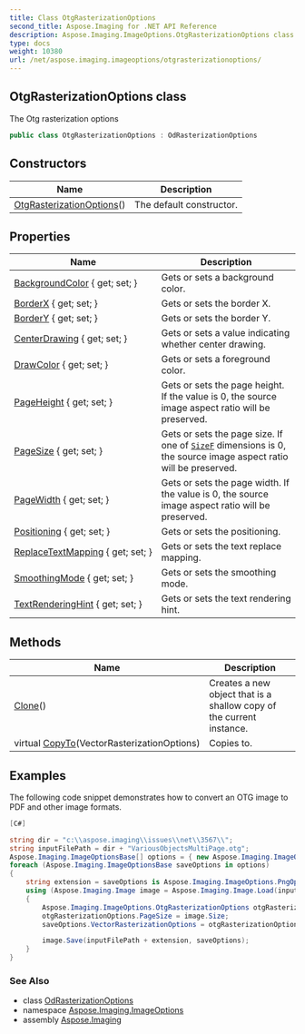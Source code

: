 ```yaml
---
title: Class OtgRasterizationOptions
second_title: Aspose.Imaging for .NET API Reference
description: Aspose.Imaging.ImageOptions.OtgRasterizationOptions class. The Otg rasterization options
type: docs
weight: 10380
url: /net/aspose.imaging.imageoptions/otgrasterizationoptions/
---
```

## OtgRasterizationOptions class

The Otg rasterization options

```csharp
public class OtgRasterizationOptions : OdRasterizationOptions
```

## Constructors

| Name | Description |
| --- | --- |
| [OtgRasterizationOptions](otgrasterizationoptions/)() | The default constructor. |

## Properties

| Name | Description |
| --- | --- |
| [BackgroundColor](../../aspose.imaging.imageoptions/vectorrasterizationoptions/backgroundcolor/) { get; set; } | Gets or sets a background color. |
| [BorderX](../../aspose.imaging.imageoptions/vectorrasterizationoptions/borderx/) { get; set; } | Gets or sets the border X. |
| [BorderY](../../aspose.imaging.imageoptions/vectorrasterizationoptions/bordery/) { get; set; } | Gets or sets the border Y. |
| [CenterDrawing](../../aspose.imaging.imageoptions/vectorrasterizationoptions/centerdrawing/) { get; set; } | Gets or sets a value indicating whether center drawing. |
| [DrawColor](../../aspose.imaging.imageoptions/vectorrasterizationoptions/drawcolor/) { get; set; } | Gets or sets a foreground color. |
| [PageHeight](../../aspose.imaging.imageoptions/vectorrasterizationoptions/pageheight/) { get; set; } | Gets or sets the page height. If the value is 0, the source image aspect ratio will be preserved. |
| [PageSize](../../aspose.imaging.imageoptions/vectorrasterizationoptions/pagesize/) { get; set; } | Gets or sets the page size. If one of [`SizeF`](../../aspose.imaging/sizef/) dimensions is 0, the source image aspect ratio will be preserved. |
| [PageWidth](../../aspose.imaging.imageoptions/vectorrasterizationoptions/pagewidth/) { get; set; } | Gets or sets the page width. If the value is 0, the source image aspect ratio will be preserved. |
| [Positioning](../../aspose.imaging.imageoptions/vectorrasterizationoptions/positioning/) { get; set; } | Gets or sets the positioning. |
| [ReplaceTextMapping](../../aspose.imaging.imageoptions/vectorrasterizationoptions/replacetextmapping/) { get; set; } | Gets or sets the text replace mapping. |
| [SmoothingMode](../../aspose.imaging.imageoptions/vectorrasterizationoptions/smoothingmode/) { get; set; } | Gets or sets the smoothing mode. |
| [TextRenderingHint](../../aspose.imaging.imageoptions/vectorrasterizationoptions/textrenderinghint/) { get; set; } | Gets or sets the text rendering hint. |

## Methods

| Name | Description |
| --- | --- |
| [Clone](../../aspose.imaging.imageoptions/vectorrasterizationoptions/clone/)() | Creates a new object that is a shallow copy of the current instance. |
| virtual [CopyTo](../../aspose.imaging.imageoptions/vectorrasterizationoptions/copyto/)(VectorRasterizationOptions) | Copies to. |

## Examples

The following code snippet demonstrates how to convert an OTG image to PDF and other image formats.

```csharp
[C#]

string dir = "c:\\aspose.imaging\\issues\\net\\3567\\";
string inputFilePath = dir + "VariousObjectsMultiPage.otg";
Aspose.Imaging.ImageOptionsBase[] options = { new Aspose.Imaging.ImageOptions.PngOptions(), new Aspose.Imaging.ImageOptions.PdfOptions() };
foreach (Aspose.Imaging.ImageOptionsBase saveOptions in options)
{
    string extension = saveOptions is Aspose.Imaging.ImageOptions.PngOptions ? ".png" : ".pdf";
    using (Aspose.Imaging.Image image = Aspose.Imaging.Image.Load(inputFilePath))
    {
        Aspose.Imaging.ImageOptions.OtgRasterizationOptions otgRasterizationOptions = new Aspose.Imaging.ImageOptions.OtgRasterizationOptions();
        otgRasterizationOptions.PageSize = image.Size;
        saveOptions.VectorRasterizationOptions = otgRasterizationOptions;

        image.Save(inputFilePath + extension, saveOptions);
    }
}
```

### See Also

* class [OdRasterizationOptions](../odrasterizationoptions/)
* namespace [Aspose.Imaging.ImageOptions](../../aspose.imaging.imageoptions/)
* assembly [Aspose.Imaging](../../)


